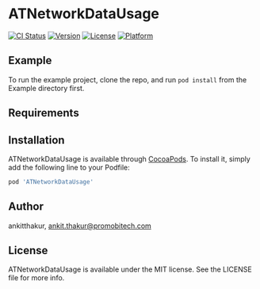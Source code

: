 # ATNetworkDataUsage

[![CI Status](https://img.shields.io/travis/ankitthakur/ATNetworkDataUsage.svg?style=flat)](https://travis-ci.org/ankitthakur/ATNetworkDataUsage)
[![Version](https://img.shields.io/cocoapods/v/ATNetworkDataUsage.svg?style=flat)](https://cocoapods.org/pods/ATNetworkDataUsage)
[![License](https://img.shields.io/cocoapods/l/ATNetworkDataUsage.svg?style=flat)](https://cocoapods.org/pods/ATNetworkDataUsage)
[![Platform](https://img.shields.io/cocoapods/p/ATNetworkDataUsage.svg?style=flat)](https://cocoapods.org/pods/ATNetworkDataUsage)

## Example

To run the example project, clone the repo, and run `pod install` from the Example directory first.

## Requirements

## Installation

ATNetworkDataUsage is available through [CocoaPods](https://cocoapods.org). To install
it, simply add the following line to your Podfile:

```ruby
pod 'ATNetworkDataUsage'
```

## Author

ankitthakur, ankit.thakur@promobitech.com

## License

ATNetworkDataUsage is available under the MIT license. See the LICENSE file for more info.
